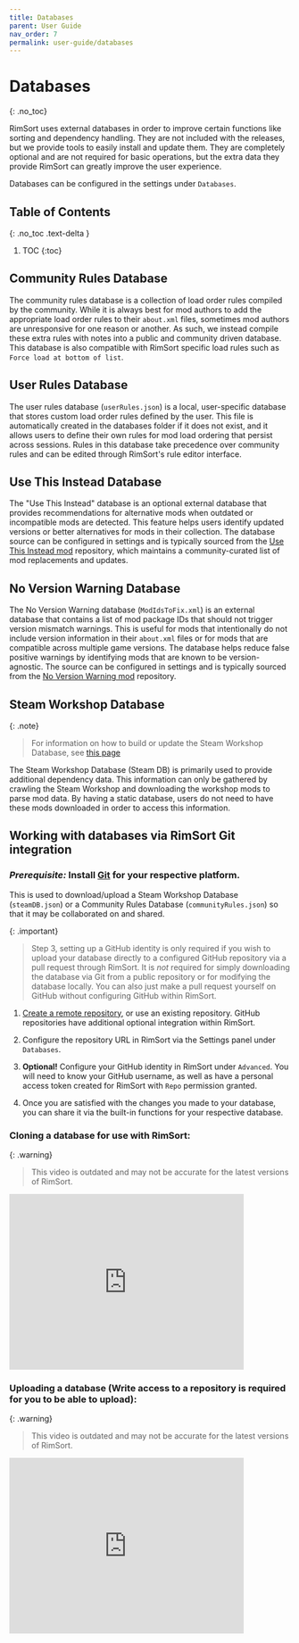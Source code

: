 ```yaml
---
title: Databases
parent: User Guide
nav_order: 7
permalink: user-guide/databases
---
```


# Databases
{: .no_toc}

RimSort uses external databases in order to improve certain functions like sorting and dependency handling. They are not included with the releases, but we provide tools to easily install and update them. They are completely optional and are not required for basic operations, but the extra data they provide RimSort can greatly improve the user experience.

Databases can be configured in the settings under `Databases`.

## Table of Contents
{: .no_toc .text-delta }

1. TOC
{:toc}

## Community Rules Database

The community rules database is a collection of load order rules compiled by the community. While it is always best for mod authors to add the appropriate load order rules to their `about.xml` files, sometimes mod authors are unresponsive for one reason or another. As such, we instead compile these extra rules with notes into a public and community driven database. This database is also compatible with RimSort specific load rules such as `Force load at bottom of list`.

## User Rules Database

The user rules database (`userRules.json`) is a local, user-specific database that stores custom load order rules defined by the user. This file is automatically created in the databases folder if it does not exist, and it allows users to define their own rules for mod load ordering that persist across sessions. Rules in this database take precedence over community rules and can be edited through RimSort's rule editor interface.

## Use This Instead Database

The "Use This Instead" database is an optional external database that provides recommendations for alternative mods when outdated or incompatible mods are detected. This feature helps users identify updated versions or better alternatives for mods in their collection. The database source can be configured in settings and is typically sourced from the [Use This Instead mod](https://steamcommunity.com/sharedfiles/filedetails/?id=3396308787) repository, which maintains a community-curated list of mod replacements and updates.

## No Version Warning Database

The No Version Warning database (`ModIdsToFix.xml`) is an external database that contains a list of mod package IDs that should not trigger version mismatch warnings. This is useful for mods that intentionally do not include version information in their `about.xml` files or for mods that are compatible across multiple game versions. The database helps reduce false positive warnings by identifying mods that are known to be version-agnostic. The source can be configured in settings and is typically sourced from the [No Version Warning mod](https://steamcommunity.com/sharedfiles/filedetails/?id=2599504692) repository.

## Steam Workshop Database

{: .note}
> For information on how to build or update the Steam Workshop Database, see [this page](../user-guide/db-builder)

The Steam Workshop Database (Steam DB) is primarily used to provide additional dependency data. This information can only be gathered by crawling the Steam Workshop and downloading the workshop mods to parse mod data. By having a static database, users do not need to have these mods downloaded in order to access this information.

## Working with databases via RimSort Git integration

### _**Prerequisite:**_ Install [Git](https://git-scm.com/book/en/v2/Getting-Started-Installing-Git) for your respective platform.

This is used to download/upload a Steam Workshop Database (`steamDB.json`) or a Community Rules Database (`communityRules.json`) so that it may be collaborated on and shared.

{: .important}
> Step 3, setting up a GitHub identity is only required if you wish to upload your database directly to a configured GitHub repository via a pull request through RimSort. It is *not* required for simply downloading the database via Git from a public repository or for modifying the database locally. You can also just make a pull request yourself on GitHub without configuring GitHub within RimSort.

1. [Create a remote repository](https://docs.github.com/en/get-started/quickstart/create-a-repo), or use an existing repository. GitHub repositories have additional optional integration within RimSort.

2. Configure the repository URL in RimSort via the Settings panel under `Databases`.

3. **Optional!** Configure your GitHub identity in RimSort under `Advanced`. You will need to know your GitHub username, as well as have a personal access token created for RimSort with `Repo` permission granted.

4. Once you are satisfied with the changes you made to your database, you can share it via the built-in functions for your respective database.

### Cloning a database for use with RimSort:

{: .warning}
> This video is outdated and may not be accurate for the latest versions of RimSort.

<iframe width="420" height="315" src="https://github.com/RimSort/RimSort/assets/2766946/2c236e00-d963-4831-93e7-3effb10c6b5e" frameborder="0" allowfullscreen="true" alt="Download Database Demo Video"></iframe>

### Uploading a database (Write access to a repository is required for you to be able to upload):

{: .warning}
> This video is outdated and may not be accurate for the latest versions of RimSort.

<iframe width="420" height="315" src="https://github.com/RimSort/RimSort/assets/2766946/60ced0ef-adba-436f-8fbc-e593a236e389" frameborder="0" allowfullscreen="true" alt="Upload Database Demo Video"></iframe>
